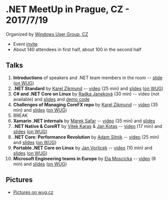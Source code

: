 # .NET MeetUp in Prague, CZ - 2017/7/19

Organized by [Windows User Group, CZ](http://wug.cz)
* Event [invite](http://wug.cz/praha/akce/951--Net-TechTalks)
* About 140 attendees in first half, about 100 in the second half

## Talks

1. **Introductions** of speakers and .NET team members in the room -- [slide](https://www.slideshare.net/KarelZikmund1/net-meetup-prague-introductions) ([on WUG](http://view.officeapps.live.com/op/view.aspx?src=http://www.wug.cz/GetFile.ashx?EventStoredFileID=483))
2. **.NET Standard** by [Karel Zikmund](https://karelz.github.io) -- [video](https://wug.cz/zaznamy/431--NET-TechTalks-NET-Standard) (25 min) and [slides](https://www.slideshare.net/KarelZikmund1/net-meetup-prague-net-standard-karel-zikmund) ([on WUG](https://view.officeapps.live.com/op/view.aspx?src=http://www.wug.cz/GetFile.ashx?EventStoredFileID=477))
3. **C# and .NET Core on Linux** by [Radka Janeková](http://www.rhea-ayase.eu/) (30 min) -- video (not available) and [slides](http://redhat.slides.com/rjanekov/netcore-3?token=21AOkkAZ) and [demo code](https://github.com/RheaAyase/dotnettalks.demo3/blob/master/README.md)
4. **Challenges of Managing CoreFX repo** by [Karel Zikmund](https://karelz.github.io) -- [video](https://wug.cz/zaznamy/433--NET-TechTalks-Challenges-of-Managing-CoreFX-repo) (35 min) and [slides](https://www.slideshare.net/KarelZikmund1/net-meetup-prague-challenges-of-managing-corefx-repo-karel-zikmund) ([on WUG](https://view.officeapps.live.com/op/view.aspx?src=http://www.wug.cz/GetFile.ashx?EventStoredFileID=478))
5. BREAK
6. **Xamarin .NET internals** by [Marek Safar](https://github.com/marek-safar) -- [video](https://wug.cz/zaznamy/434--NET-TechTalks-Xamarin-NET-internals) (35 min) and [slides](https://www.slideshare.net/secret/o4fMrmGmGPG3Rl)
7. **.NET Native & CoreRT** by [Vitek Karas](https://github.com/vitek-karas) & [Jan Kotas](https://github.com/jkotas) -- [video](https://wug.cz/zaznamy/436--NET-TechTalks-NET-Native-CoreRT) (17 min) and [slides](https://www.slideshare.net/KarelZikmund1/2017-0719-dotnetnativeandcorertvitekkarasjankotas) ([on WUG](http://view.officeapps.live.com/op/view.aspx?src=http://www.wug.cz/GetFile.ashx?EventStoredFileID=479))
8. **.NET Core: Performance Revolution** by [Adam Sitnik](http://adamsitnik.com/) -- [video](https://wug.cz/zaznamy/437--NET-TechTalks-NET-Core-Performance-Revolution) (25 min) and [slides](http://adamsitnik.com/files/Prague.pdf) ([on WUG](https://wug.cz/zaznamy/GetFile.ashx?EventStoredFileID=484))
9. **Portable .NET Core on Linux** by [Jan Vorlicek](https://github.com/janvorli) -- [video](https://wug.cz/zaznamy/435--NET-TechTalks-Portable-NET-Core-on-Linux) (10 min) and [slides](https://www.slideshare.net/KarelZikmund1/net-meetup-prague-portable-net-core-on-linux-jan-vorlicek) ([on WUG](http://view.officeapps.live.com/op/view.aspx?src=http://www.wug.cz/GetFile.ashx?EventStoredFileID=481))
10. **Microsoft Engineering teams in Europe** by [Ela Moscicka](https://twitter.com/ElaMoscicka) -- [video](https://wug.cz/zaznamy/438--NET-TechTalks-Microsoft-Engineering-teams-in-Europe) (8 min) and [slides](https://www.slideshare.net/KarelZikmund1/net-meetup-prague-microsoft-engineering-teams-in-europe-ela-moscicka) ([on WUG](http://view.officeapps.live.com/op/view.aspx?src=http://www.wug.cz/GetFile.ashx?EventStoredFileID=482))

## Pictures

* [Pictures on wug.cz](http://wug.cz/praha/akce/951--Net-TechTalks#!prettyPhoto)
